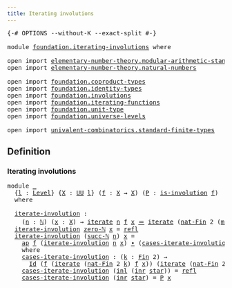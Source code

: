 ```yaml
---
title: Iterating involutions
---
```


<pre class="Agda"><a id="47" class="Symbol">{-#</a> <a id="51" class="Keyword">OPTIONS</a> <a id="59" class="Pragma">--without-K</a> <a id="71" class="Pragma">--exact-split</a> <a id="85" class="Symbol">#-}</a>

<a id="90" class="Keyword">module</a> <a id="97" href="foundation.iterating-involutions.html" class="Module">foundation.iterating-involutions</a> <a id="130" class="Keyword">where</a>

<a id="137" class="Keyword">open</a> <a id="142" class="Keyword">import</a> <a id="149" href="elementary-number-theory.modular-arithmetic-standard-finite-types.html" class="Module">elementary-number-theory.modular-arithmetic-standard-finite-types</a>
<a id="215" class="Keyword">open</a> <a id="220" class="Keyword">import</a> <a id="227" href="elementary-number-theory.natural-numbers.html" class="Module">elementary-number-theory.natural-numbers</a>

<a id="269" class="Keyword">open</a> <a id="274" class="Keyword">import</a> <a id="281" href="foundation.coproduct-types.html" class="Module">foundation.coproduct-types</a>
<a id="308" class="Keyword">open</a> <a id="313" class="Keyword">import</a> <a id="320" href="foundation.identity-types.html" class="Module">foundation.identity-types</a>
<a id="346" class="Keyword">open</a> <a id="351" class="Keyword">import</a> <a id="358" href="foundation.involutions.html" class="Module">foundation.involutions</a>
<a id="381" class="Keyword">open</a> <a id="386" class="Keyword">import</a> <a id="393" href="foundation.iterating-functions.html" class="Module">foundation.iterating-functions</a>
<a id="424" class="Keyword">open</a> <a id="429" class="Keyword">import</a> <a id="436" href="foundation.unit-type.html" class="Module">foundation.unit-type</a>
<a id="457" class="Keyword">open</a> <a id="462" class="Keyword">import</a> <a id="469" href="foundation.universe-levels.html" class="Module">foundation.universe-levels</a>

<a id="497" class="Keyword">open</a> <a id="502" class="Keyword">import</a> <a id="509" href="univalent-combinatorics.standard-finite-types.html" class="Module">univalent-combinatorics.standard-finite-types</a>
</pre>
## Definition

### Iterating involutions

<pre class="Agda"><a id="610" class="Keyword">module</a> <a id="617" href="foundation.iterating-involutions.html#617" class="Module">_</a>
  <a id="621" class="Symbol">{</a><a id="622" href="foundation.iterating-involutions.html#622" class="Bound">l</a> <a id="624" class="Symbol">:</a> <a id="626" href="Agda.Primitive.html#597" class="Postulate">Level</a><a id="631" class="Symbol">}</a> <a id="633" class="Symbol">{</a><a id="634" href="foundation.iterating-involutions.html#634" class="Bound">X</a> <a id="636" class="Symbol">:</a> <a id="638" href="foundation-core.universe-levels.html#235" class="Primitive">UU</a> <a id="641" href="foundation.iterating-involutions.html#622" class="Bound">l</a><a id="642" class="Symbol">}</a> <a id="644" class="Symbol">(</a><a id="645" href="foundation.iterating-involutions.html#645" class="Bound">f</a> <a id="647" class="Symbol">:</a> <a id="649" href="foundation.iterating-involutions.html#634" class="Bound">X</a> <a id="651" class="Symbol">→</a> <a id="653" href="foundation.iterating-involutions.html#634" class="Bound">X</a><a id="654" class="Symbol">)</a> <a id="656" class="Symbol">(</a><a id="657" href="foundation.iterating-involutions.html#657" class="Bound">P</a> <a id="659" class="Symbol">:</a> <a id="661" href="foundation.involutions.html#891" class="Function">is-involution</a> <a id="675" href="foundation.iterating-involutions.html#645" class="Bound">f</a><a id="676" class="Symbol">)</a>
  <a id="680" class="Keyword">where</a>
  
  <a id="691" href="foundation.iterating-involutions.html#691" class="Function">iterate-involution</a> <a id="710" class="Symbol">:</a>
    <a id="716" class="Symbol">(</a><a id="717" href="foundation.iterating-involutions.html#717" class="Bound">n</a> <a id="719" class="Symbol">:</a> <a id="721" href="elementary-number-theory.natural-numbers.html#1548" class="Datatype">ℕ</a><a id="722" class="Symbol">)</a> <a id="724" class="Symbol">(</a><a id="725" href="foundation.iterating-involutions.html#725" class="Bound">x</a> <a id="727" class="Symbol">:</a> <a id="729" href="foundation.iterating-involutions.html#634" class="Bound">X</a><a id="730" class="Symbol">)</a> <a id="732" class="Symbol">→</a> <a id="734" href="foundation.iterating-functions.html#1798" class="Function">iterate</a> <a id="742" href="foundation.iterating-involutions.html#717" class="Bound">n</a> <a id="744" href="foundation.iterating-involutions.html#645" class="Bound">f</a> <a id="746" href="foundation.iterating-involutions.html#725" class="Bound">x</a> <a id="748" href="foundation-core.identity-types.html#1865" class="Function Operator">＝</a> <a id="750" href="foundation.iterating-functions.html#1798" class="Function">iterate</a> <a id="758" class="Symbol">(</a><a id="759" href="univalent-combinatorics.standard-finite-types.html#5339" class="Function">nat-Fin</a> <a id="767" class="Number">2</a> <a id="769" class="Symbol">(</a><a id="770" href="elementary-number-theory.modular-arithmetic-standard-finite-types.html#2983" class="Function">mod-two-ℕ</a> <a id="780" href="foundation.iterating-involutions.html#717" class="Bound">n</a><a id="781" class="Symbol">))</a> <a id="784" href="foundation.iterating-involutions.html#645" class="Bound">f</a> <a id="786" href="foundation.iterating-involutions.html#725" class="Bound">x</a>
  <a id="790" href="foundation.iterating-involutions.html#691" class="Function">iterate-involution</a> <a id="809" href="elementary-number-theory.natural-numbers.html#1569" class="InductiveConstructor">zero-ℕ</a> <a id="816" href="foundation.iterating-involutions.html#816" class="Bound">x</a> <a id="818" class="Symbol">=</a> <a id="820" href="foundation-core.identity-types.html#1820" class="InductiveConstructor">refl</a>
  <a id="827" href="foundation.iterating-involutions.html#691" class="Function">iterate-involution</a> <a id="846" class="Symbol">(</a><a id="847" href="elementary-number-theory.natural-numbers.html#1582" class="InductiveConstructor">succ-ℕ</a> <a id="854" href="foundation.iterating-involutions.html#854" class="Bound">n</a><a id="855" class="Symbol">)</a> <a id="857" href="foundation.iterating-involutions.html#857" class="Bound">x</a> <a id="859" class="Symbol">=</a>
    <a id="865" href="foundation-core.identity-types.html#4003" class="Function">ap</a> <a id="868" href="foundation.iterating-involutions.html#645" class="Bound">f</a> <a id="870" class="Symbol">(</a><a id="871" href="foundation.iterating-involutions.html#691" class="Function">iterate-involution</a> <a id="890" href="foundation.iterating-involutions.html#854" class="Bound">n</a> <a id="892" href="foundation.iterating-involutions.html#857" class="Bound">x</a><a id="893" class="Symbol">)</a> <a id="895" href="foundation-core.identity-types.html#2425" class="Function Operator">∙</a> <a id="897" class="Symbol">(</a><a id="898" href="foundation.iterating-involutions.html#952" class="Function">cases-iterate-involution</a> <a id="923" class="Symbol">(</a><a id="924" href="elementary-number-theory.modular-arithmetic-standard-finite-types.html#2983" class="Function">mod-two-ℕ</a> <a id="934" href="foundation.iterating-involutions.html#854" class="Bound">n</a><a id="935" class="Symbol">))</a>
    <a id="942" class="Keyword">where</a>
    <a id="952" href="foundation.iterating-involutions.html#952" class="Function">cases-iterate-involution</a> <a id="977" class="Symbol">:</a> <a id="979" class="Symbol">(</a><a id="980" href="foundation.iterating-involutions.html#980" class="Bound">k</a> <a id="982" class="Symbol">:</a> <a id="984" href="univalent-combinatorics.standard-finite-types.html#2393" class="Function">Fin</a> <a id="988" class="Number">2</a><a id="989" class="Symbol">)</a> <a id="991" class="Symbol">→</a>
      <a id="999" href="foundation-core.identity-types.html#1767" class="Datatype">Id</a> <a id="1002" class="Symbol">(</a><a id="1003" href="foundation.iterating-involutions.html#645" class="Bound">f</a> <a id="1005" class="Symbol">(</a><a id="1006" href="foundation.iterating-functions.html#1798" class="Function">iterate</a> <a id="1014" class="Symbol">(</a><a id="1015" href="univalent-combinatorics.standard-finite-types.html#5339" class="Function">nat-Fin</a> <a id="1023" class="Number">2</a> <a id="1025" href="foundation.iterating-involutions.html#980" class="Bound">k</a><a id="1026" class="Symbol">)</a> <a id="1028" href="foundation.iterating-involutions.html#645" class="Bound">f</a> <a id="1030" href="foundation.iterating-involutions.html#857" class="Bound">x</a><a id="1031" class="Symbol">))</a> <a id="1034" class="Symbol">(</a><a id="1035" href="foundation.iterating-functions.html#1798" class="Function">iterate</a> <a id="1043" class="Symbol">(</a><a id="1044" href="univalent-combinatorics.standard-finite-types.html#5339" class="Function">nat-Fin</a> <a id="1052" class="Number">2</a> <a id="1054" class="Symbol">(</a><a id="1055" href="univalent-combinatorics.standard-finite-types.html#7400" class="Function">succ-Fin</a> <a id="1064" class="Number">2</a> <a id="1066" href="foundation.iterating-involutions.html#980" class="Bound">k</a><a id="1067" class="Symbol">))</a> <a id="1070" href="foundation.iterating-involutions.html#645" class="Bound">f</a> <a id="1072" href="foundation.iterating-involutions.html#857" class="Bound">x</a><a id="1073" class="Symbol">)</a> 
    <a id="1080" href="foundation.iterating-involutions.html#952" class="Function">cases-iterate-involution</a> <a id="1105" class="Symbol">(</a><a id="1106" href="foundation.coproduct-types.html#1250" class="InductiveConstructor">inl</a> <a id="1110" class="Symbol">(</a><a id="1111" href="foundation.coproduct-types.html#1268" class="InductiveConstructor">inr</a> <a id="1115" href="foundation.unit-type.html#1108" class="InductiveConstructor">star</a><a id="1119" class="Symbol">))</a> <a id="1122" class="Symbol">=</a> <a id="1124" href="foundation-core.identity-types.html#1820" class="InductiveConstructor">refl</a>
    <a id="1133" href="foundation.iterating-involutions.html#952" class="Function">cases-iterate-involution</a> <a id="1158" class="Symbol">(</a><a id="1159" href="foundation.coproduct-types.html#1268" class="InductiveConstructor">inr</a> <a id="1163" href="foundation.unit-type.html#1108" class="InductiveConstructor">star</a><a id="1167" class="Symbol">)</a> <a id="1169" class="Symbol">=</a> <a id="1171" href="foundation.iterating-involutions.html#657" class="Bound">P</a> <a id="1173" href="foundation.iterating-involutions.html#857" class="Bound">x</a>
</pre>